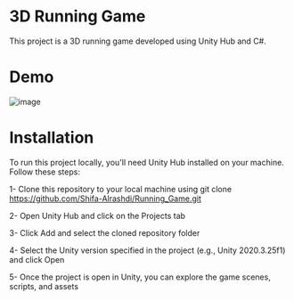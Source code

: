 # 3D Running Game
This project is a 3D running game developed using Unity Hub and C#. 

# Demo
![image](https://github.com/Shifa-Alrashdi/Running_Game/assets/128242451/5545b607-7a99-4ae7-aee3-4298023b519d)

# Installation
To run this project locally, you'll need Unity Hub installed on your machine. Follow these steps:

1- Clone this repository to your local machine using git clone https://github.com/Shifa-Alrashdi/Running_Game.git

2- Open Unity Hub and click on the Projects tab

3- Click Add and select the cloned repository folder

4- Select the Unity version specified in the project (e.g., Unity 2020.3.25f1) and click Open

5- Once the project is open in Unity, you can explore the game scenes, scripts, and assets
